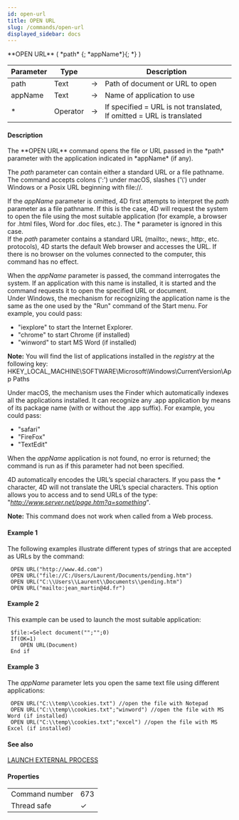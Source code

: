 ```yaml
---
id: open-url
title: OPEN URL
slug: /commands/open-url
displayed_sidebar: docs
---
```


<!--REF #_command_.OPEN URL.Syntax-->**OPEN URL** ( *path* {; *appName*}{; *} )<!-- END REF-->
<!--REF #_command_.OPEN URL.Params-->
| Parameter | Type |  | Description |
| --- | --- | --- | --- |
| path | Text | &#8594;  | Path of document or URL to open |
| appName | Text | &#8594;  | Name of application to use |
| * | Operator | &#8594;  | If specified = URL is not translated, If omitted = URL is translated |

<!-- END REF-->

#### Description 

<!--REF #_command_.OPEN URL.Summary-->The **OPEN URL** command opens the file or URL passed in the *path* parameter with the application indicated in *appName* (if any).<!-- END REF--> 

The *path* parameter can contain either a standard URL or a file pathname. The command accepts colons (':') under macOS, slashes ('\\') under Windows or a Posix URL beginning with file://. 

If the *appName* parameter is omitted, 4D first attempts to interpret the *path* parameter as a file pathname. If this is the case, 4D will request the system to open the file using the most suitable application (for example, a browser for .html files, Word for .doc files, etc.). The \* parameter is ignored in this case.  
If the *path* parameter contains a standard URL (mailto:, news:, http:, etc. protocols), 4D starts the default Web browser and accesses the URL. If there is no browser on the volumes connected to the computer, this command has no effect. 

When the *appName* parameter is passed, the command interrogates the system. If an application with this name is installed, it is started and the command requests it to open the specified URL or document.  
Under Windows, the mechanism for recognizing the application name is the same as the one used by the "Run" command of the Start menu. For example, you could pass:

* "iexplore" to start the Internet Explorer.
* "chrome" to start Chrome (if installed)
* "winword" to start MS Word (if installed)

**Note:** You will find the list of applications installed in the *registry* at the following key: HKEY\_LOCAL\_MACHINE\\SOFTWARE\\Microsoft\\Windows\\CurrentVersion\\App Paths

Under macOS, the mechanism uses the Finder which automatically indexes all the applications installed. It can recognize any .app application by means of its package name (with or without the .app suffix). For example, you could pass:

* "safari"
* "FireFox"
* "TextEdit"

When the *appName* application is not found, no error is returned; the command is run as if this parameter had not been specified.

4D automatically encodes the URL’s special characters. If you pass the *\** character, 4D will not translate the URL’s special characters. This option allows you to access and to send URLs of the type: "*http://www.server.net/page.htm?q=something*". 

**Note:** This command does not work when called from a Web process.

#### Example 1 

The following examples illustrate different types of strings that are accepted as URLs by the command:

```4d
 OPEN URL("http://www.4d.com")
 OPEN URL("file://C:/Users/Laurent/Documents/pending.htm")
 OPEN URL("C:\\Users\\Laurent\\Documents\\pending.htm")
 OPEN URL("mailto:jean_martin@4d.fr")
```

#### Example 2 

This example can be used to launch the most suitable application: 

```4d
 $file:=Select document("";"";0)
 If(OK=1)
    OPEN URL(Document)
 End if
```

#### Example 3 

The *appName* parameter lets you open the same text file using different applications:

```4d
 OPEN URL("C:\\temp\\cookies.txt") //open the file with Notepad
 OPEN URL("C:\\temp\\cookies.txt";"winword") //open the file with MS Word (if installed)
 OPEN URL("C:\\temp\\cookies.txt";"excel") //open the file with MS Excel (if installed)
```

#### See also 

[LAUNCH EXTERNAL PROCESS](launch-external-process.md)  

#### Properties

|  |  |
| --- | --- |
| Command number | 673 |
| Thread safe | &check; |


